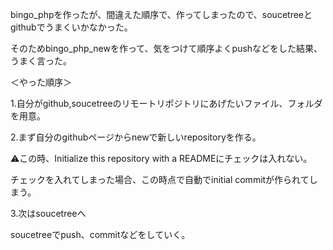 bingo_phpを作ったが、間違えた順序で、作ってしまったので、soucetreeとgithubでうまくいかなかった。

そのためbingo_php_newを作って、気をつけて順序よくpushなどをした結果、うまく言った。

＜やった順序＞

1.自分がgithub,soucetreeのリモートリポジトリにあげたいファイル、フォルダを用意。

2.まず自分のgithubページからnewで新しいrepositoryを作る。

⚠️この時、Initialize this repository with a READMEにチェックは入れない。

チェックを入れてしまった場合、この時点で自動でinitial commitが作られてしまう。

3.次はsoucetreeへ

soucetreeでpush、commitなどをしていく。